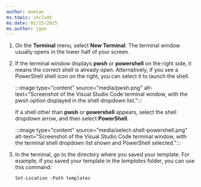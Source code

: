 ```yaml
---
author: mumian
ms.topic: include
ms.date: 01/15/2025
ms.author: jgao
---
```


1. On the **Terminal** menu, select **New Terminal**. The terminal window usually opens in the lower half of your screen.

1. If the terminal window displays **pwsh** or **powershell** on the right side, it means the correct shell is already open. Alternatively, if you see a PowerShell shell icon on the right, you can select it to launch the shell.

    :::image type="content" source="media/pwsh.png" alt-text="Screenshot of the Visual Studio Code terminal window, with the pwsh option displayed in the shell dropdown list.":::

    If a shell other than **pwsh** or **powershell** appears, select the shell dropdown arrow, and then select **PowerShell**.

    :::image type="content" source="media/select-shell-powershell.png" alt-text="Screenshot of the Visual Studio Code terminal window, with the terminal shell dropdown list shown and PowerShell selected.":::

1. In the terminal, go to the directory where you saved your template. For example, if you saved your template in the _templates_ folder, you can use this command:

   ```azurepowershell
   Set-Location -Path templates
   ```
